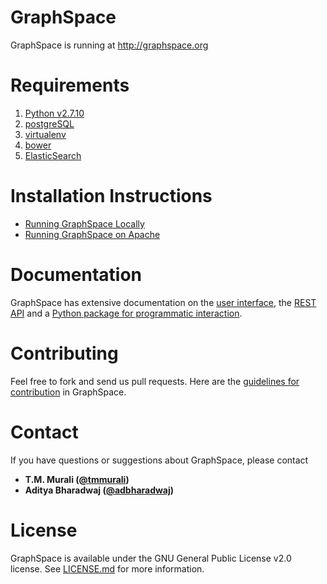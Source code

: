 GraphSpace 
================

GraphSpace is running at http://graphspace.org

Requirements
===================================
1. [Python v2.7.10](https://www.python.org/downloads/release/python-2710/)
2. [postgreSQL](https://github.com/Murali-group/GraphSpace/wiki/PostgreSQL-Installation)
3. [virtualenv](https://virtualenv.pypa.io/en/stable/)
4. [bower](https://bower.io/)
5. [ElasticSearch](https://github.com/Murali-group/GraphSpace/wiki/Steps-for-setting-up-ElasticSearch-on-AWS)

Installation Instructions
===================================
* [Running GraphSpace Locally](https://github.com/Murali-group/GraphSpace/wiki/Running-GraphSpace-locally)
* [Running GraphSpace on Apache](https://github.com/Murali-group/GraphSpace/wiki/Running-GraphSpace-on-Apache)

Documentation
=================

GraphSpace has extensive documentation on the [user interface](http://docs.graphspace.org/en/latest/Quick_Tour_of_GraphSpace.html#welcome-screen), the [REST API](http://docs.graphspace.org/en/latest/Programmers_Guide.html#graphspace-rest-api) and a [Python package for programmatic interaction](http://manual.graphspace.org/projects/graphspace-python/en/latest/tutorial/index.html).


Contributing
=================

Feel free to fork and send us pull requests. Here are the [guidelines for contribution](https://github.com/Murali-group/GraphSpace/blob/master/CONTRIBUTING.md) in GraphSpace.


Contact
=================

If you have questions or suggestions about GraphSpace, please contact

- **T.M. Murali ([@tmmurali](https://github.com/tmmurali))**
- **Aditya Bharadwaj ([@adbharadwaj](https://github.com/adbharadwaj))**


License
=================

GraphSpace is available under the GNU General Public License v2.0 license. See [LICENSE.md](https://github.com/Murali-group/GraphSpace/blob/master/LICENSE.md) for more information.
